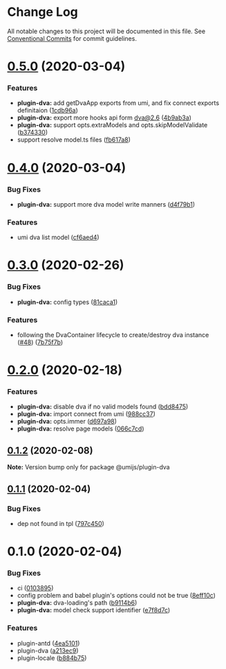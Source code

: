 # Change Log

All notable changes to this project will be documented in this file. See [Conventional Commits](https://conventionalcommits.org) for commit guidelines.

# [0.5.0](https://github.com/umijs/plugins/compare/@umijs/plugin-dva@0.4.0...@umijs/plugin-dva@0.5.0) (2020-03-04)

### Features

- **plugin-dva:** add getDvaApp exports from umi, and fix connect exports definitaion ([1cdb96a](https://github.com/umijs/plugins/commit/1cdb96a0c5b402d8260c2f5dc9afc35158dc5dec))
- **plugin-dva:** export more hooks api form dva@2.6 ([4b9ab3a](https://github.com/umijs/plugins/commit/4b9ab3a0b63aa3ec6f8c5a79317545f09879a49c))
- **plugin-dva:** support opts.extraModels and opts.skipModelValidate ([b374330](https://github.com/umijs/plugins/commit/b374330575da62d10743ee2cdb2950585f026163))
- support resolve model.ts files ([fb617a8](https://github.com/umijs/plugins/commit/fb617a813289df2956a7d59760825ae5f657dfbe))

# [0.4.0](https://github.com/umijs/plugins/compare/@umijs/plugin-dva@0.3.0...@umijs/plugin-dva@0.4.0) (2020-03-04)

### Bug Fixes

- **plugin-dva:** support more dva model write manners ([d4f79b1](https://github.com/umijs/plugins/commit/d4f79b1798c7cd73cefc69ad32eb6b7992cb578b))

### Features

- umi dva list model ([cf6aed4](https://github.com/umijs/plugins/commit/cf6aed4f3d8e7870c97194c57c02b6ee67c08d29))

# [0.3.0](https://github.com/umijs/plugins/compare/@umijs/plugin-dva@0.2.0...@umijs/plugin-dva@0.3.0) (2020-02-26)

### Bug Fixes

- **plugin-dva:** config types ([81caca1](https://github.com/umijs/plugins/commit/81caca172913b3945ecbc9b3fb44b5cae2125eb0))

### Features

- following the DvaContainer lifecycle to create/destroy dva instance ([#48](https://github.com/umijs/plugins/issues/48)) ([7b75f7b](https://github.com/umijs/plugins/commit/7b75f7b5244b2eccc8d4a1adbdadf502fe58018f))

# [0.2.0](https://github.com/umijs/plugins/compare/@umijs/plugin-dva@0.1.2...@umijs/plugin-dva@0.2.0) (2020-02-18)

### Features

- **plugin-dva:** disable dva if no valid models found ([bdd8475](https://github.com/umijs/plugins/commit/bdd8475c631c8460668562f563d19c3052876730))
- **plugin-dva:** import connect from umi ([988cc37](https://github.com/umijs/plugins/commit/988cc3749654f21efc203b79efc56ac2c9327c29))
- **plugin-dva:** opts.immer ([d697a98](https://github.com/umijs/plugins/commit/d697a98059f1cd73cbd66edbe424ee0fd9d39b0d))
- **plugin-dva:** resolve page models ([066c7cd](https://github.com/umijs/plugins/commit/066c7cdafaea3a94f9c242a6d1f98a1871596440))

## [0.1.2](https://github.com/umijs/plugins/compare/@umijs/plugin-dva@0.1.1...@umijs/plugin-dva@0.1.2) (2020-02-08)

**Note:** Version bump only for package @umijs/plugin-dva

## [0.1.1](https://github.com/umijs/plugins/compare/@umijs/plugin-dva@0.1.0...@umijs/plugin-dva@0.1.1) (2020-02-04)

### Bug Fixes

- dep not found in tpl ([797c450](https://github.com/umijs/plugins/commit/797c450b4fb6f77c4ac0041092d328896c9dce20))

# 0.1.0 (2020-02-04)

### Bug Fixes

- ci ([0103895](https://github.com/umijs/plugins/commit/0103895dc6f4cf63bb8e0da120494b2d7e40af01))
- config problem and babel plugin's options could not be true ([8eff10c](https://github.com/umijs/plugins/commit/8eff10cbc9bad5c85a2fc52db2f0e772e53c4da4))
- **plugin-dva:** dva-loading's path ([b9114b6](https://github.com/umijs/plugins/commit/b9114b6cf0a3e809eabb40685ee8e1c027c5e5ea))
- **plugin-dva:** model check support identifier ([e7f8d7c](https://github.com/umijs/plugins/commit/e7f8d7c93d7ba5f0afe3b8626b579026eed0875e))

### Features

- plugin-antd ([4ea5101](https://github.com/umijs/plugins/commit/4ea510187687fb9ce45449c6a6bb07182b761edc))
- plugin-dva ([a213ec9](https://github.com/umijs/plugins/commit/a213ec978115bcbfb46e514ce2eb05f7bfeb8039))
- plugin-locale ([b884b75](https://github.com/umijs/plugins/commit/b884b7568eb7f677bc5a8341b8d7c52c252f7c6a))
